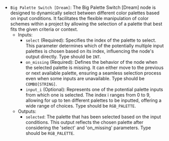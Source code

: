 - `Big Palette Switch [Dream]`: The Big Palette Switch [Dream] node is designed to dynamically select between different color palettes based on input conditions. It facilitates the flexible manipulation of color schemes within a project by allowing the selection of a palette that best fits the given criteria or context.
    - Inputs:
        - `select` (Required): Specifies the index of the palette to select. This parameter determines which of the potentially multiple input palettes is chosen based on its index, influencing the node's output directly. Type should be `INT`.
        - `on_missing` (Required): Defines the behavior of the node when the selected palette is missing. It can either move to the previous or next available palette, ensuring a seamless selection process even when some inputs are unavailable. Type should be `COMBO[STRING]`.
        - `input_i` (Optional): Represents one of the potential palette inputs from which one is selected. The index i ranges from 0 to 9, allowing for up to ten different palettes to be inputted, offering a wide range of choices. Type should be `RGB_PALETTE`.
    - Outputs:
        - `selected`: The palette that has been selected based on the input conditions. This output reflects the chosen palette after considering the 'select' and 'on_missing' parameters. Type should be `RGB_PALETTE`.
